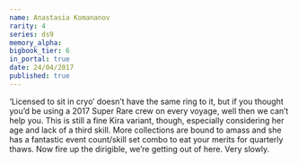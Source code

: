 ```yaml
---
name: Anastasia Komananov
rarity: 4
series: ds9
memory_alpha:
bigbook_tier: 6
in_portal: true
date: 24/04/2017
published: true
---
```


‘Licensed to sit in cryo’ doesn’t have the same ring to it, but if you thought you’d be using a 2017 Super Rare crew on every voyage, well then we can’t help you. This is still a fine Kira variant, though, especially considering her age and lack of a third skill. More collections are bound to amass and she has a fantastic event count/skill set combo to eat your merits for quarterly thaws. Now fire up the dirigible, we’re getting out of here. Very slowly.
